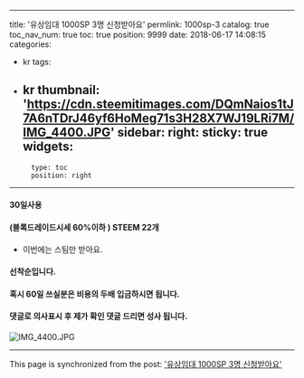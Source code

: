 
---
title: '유상임대 1000SP 3명 신청받아요'
permlink: 1000sp-3
catalog: true
toc_nav_num: true
toc: true
position: 9999
date: 2018-06-17 14:08:15
categories:
- kr
tags:
- kr
thumbnail: 'https://cdn.steemitimages.com/DQmNaios1tJ7A6nTDrJ46yf6HoMeg71s3H28X7WJ19LRi7M/IMG_4400.JPG'
sidebar:
    right:
        sticky: true
widgets:
    -
        type: toc
        position: right
---


#### 30일사용
#### (블록드레이드시세 60%이하 ) STEEM 22개
- 이번에는 스팀만 받아요. 
#### 선착순입니다. 
#### 혹시 60일 쓰실분은 비용의 두배 입금하시면 됩니다. 
#### 댓글로 의사표시 후 제가 확인 댓글 드리면 성사 됩니다. 

![IMG_4400.JPG](https://cdn.steemitimages.com/DQmNaios1tJ7A6nTDrJ46yf6HoMeg71s3H28X7WJ19LRi7M/IMG_4400.JPG)

- - -

This page is synchronized from the post: ['유상임대 1000SP 3명 신청받아요'](https://steemit.com/@kingbit/1000sp-3)
